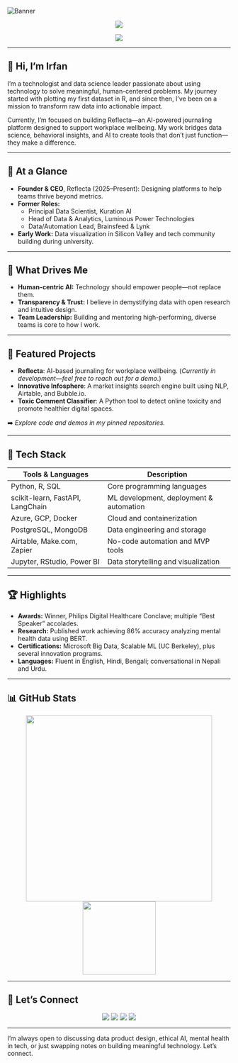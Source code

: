 ![Banner](https://media.licdn.com/dms/image/v2/D5616AQE0lgDvOv59mA/profile-displaybackgroundimage-shrink_350_1400/B56Zg7vf7GHUAc-/0/1753348964564?e=1757548800&v=beta&t=ZEkYJe-Cuk8-r0kd7kgoyXhs6xzwweGF8yk4ZPsXVao)

<p align="center">
  <img src="https://readme-typing-svg.herokuapp.com?color=0077B5&size=28&center=true&vCenter=true&width=650&height=50&lines=Vision+Architect+%7C+Impact+Maker" />
</p>


<p align="center">
  <img src="https://readme-typing-svg.herokuapp.com?color=0077B5&size=28&center=true&vCenter=true&width=650&height=50&lines=Growth+Catalyst+%7C+Data+Alchemist" />
</p>




---

## 👋 Hi, I’m Irfan

I’m a technologist and data science leader passionate about using technology to solve meaningful, human-centered problems. My journey started with plotting my first dataset in R, and since then, I’ve been on a mission to transform raw data into actionable impact.

Currently, I’m focused on building Reflecta—an AI-powered journaling platform designed to support workplace wellbeing. My work bridges data science, behavioral insights, and AI to create tools that don’t just function—they make a difference.

---

## 🚀 At a Glance

- **Founder & CEO**, Reflecta (2025–Present): Designing platforms to help teams thrive beyond metrics.
- **Former Roles:**
  - Principal Data Scientist, Kuration AI
  - Head of Data & Analytics, Luminous Power Technologies
  - Data/Automation Lead, Brainsfeed & Lynk
- **Early Work:** Data visualization in Silicon Valley and tech community building during university.

---

## 🎯 What Drives Me

- **Human-centric AI:** Technology should empower people—not replace them.
- **Transparency & Trust:** I believe in demystifying data with open research and intuitive design.
- **Team Leadership:** Building and mentoring high-performing, diverse teams is core to how I work.

---

## 💼 Featured Projects

- **Reflecta**: AI-based journaling for workplace wellbeing. (*Currently in development—feel free to reach out for a demo.*)
- **Innovative Infosphere**: A market insights search engine built using NLP, Airtable, and Bubble.io.
- **Toxic Comment Classifier**: A Python tool to detect online toxicity and promote healthier digital spaces.

➡️ *Explore code and demos in my pinned repositories.*

---

## 🧰 Tech Stack

| Tools & Languages            | Description                             |
|-----------------------------|------------------------------------------|
| Python, R, SQL              | Core programming languages               |
| scikit-learn, FastAPI, LangChain | ML development, deployment & automation |
| Azure, GCP, Docker          | Cloud and containerization               |
| PostgreSQL, MongoDB         | Data engineering and storage             |
| Airtable, Make.com, Zapier  | No-code automation and MVP tools         |
| Jupyter, RStudio, Power BI  | Data storytelling and visualization      |

---

## 🏆 Highlights

- **Awards:** Winner, Philips Digital Healthcare Conclave; multiple “Best Speaker” accolades.
- **Research:** Published work achieving 86% accuracy analyzing mental health data using BERT.
- **Certifications:** Microsoft Big Data, Scalable ML (UC Berkeley), plus several innovation programs.
- **Languages:** Fluent in English, Hindi, Bengali; conversational in Nepali and Urdu.

---

## 📊 GitHub Stats

<p align="center">
  <img src="https://github-readme-stats.vercel.app/api?username=irfanalidv&show_icons=true&theme=light&count_private=true" width="420"/>
  <img src="https://github-readme-stats.vercel.app/api/top-langs/?username=irfanalidv&layout=compact&theme=light&langs_count=7&hide=processing&card_width=320" height="165">
</p>

---

## 🤝 Let’s Connect

<p align="center">
  <a href="https://fr.linkedin.com/in/irfanalidv"><img src="https://img.shields.io/badge/LinkedIn-0077B5?style=for-the-badge&logo=linkedin&logoColor=white"></a>
  <a href="https://github.com/irfanalidv"><img src="https://img.shields.io/badge/GitHub-161b22?style=for-the-badge&logo=github&logoColor=white"></a>
  <a href="mailto:Irfanali29@hotmail.com"><img src="https://img.shields.io/badge/Email-D14836?style=for-the-badge&logo=gmail&logoColor=white"></a>
  <a href="https://www.getreflecta.com"><img src="https://img.shields.io/badge/Website-1DA1F2?style=for-the-badge&logo=google-chrome&logoColor=white"></a>
</p>

---

I’m always open to discussing data product design, ethical AI, mental health in tech, or just swapping notes on building meaningful technology. Let’s connect.
